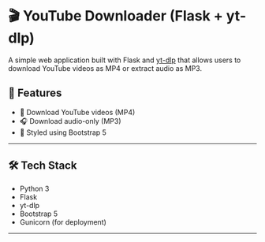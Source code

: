 # 🎬 YouTube Downloader (Flask + yt-dlp)

A simple web application built with Flask and [yt-dlp](https://github.com/yt-dlp/yt-dlp) that allows users to download YouTube videos as MP4 or extract audio as MP3.

## 🚀 Features

- 🎥 Download YouTube videos (MP4)
- 🎧 Download audio-only (MP3)
- 🎨 Styled using Bootstrap 5

---

## 🛠️ Tech Stack

- Python 3
- Flask
- yt-dlp
- Bootstrap 5
- Gunicorn (for deployment)

---
